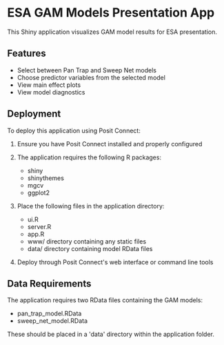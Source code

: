 # ESA GAM Models Presentation App

This Shiny application visualizes GAM model results for ESA presentation.

## Features
- Select between Pan Trap and Sweep Net models
- Choose predictor variables from the selected model
- View main effect plots
- View model diagnostics

## Deployment

To deploy this application using Posit Connect:

1. Ensure you have Posit Connect installed and properly configured
2. The application requires the following R packages:
   - shiny
   - shinythemes
   - mgcv
   - ggplot2

3. Place the following files in the application directory:
   - ui.R
   - server.R
   - app.R
   - www/ directory containing any static files
   - data/ directory containing model RData files

4. Deploy through Posit Connect's web interface or command line tools

## Data Requirements

The application requires two RData files containing the GAM models:
- pan_trap_model.RData
- sweep_net_model.RData

These should be placed in a 'data' directory within the application folder.
